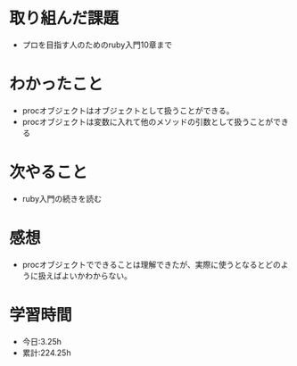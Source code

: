 # 取り組んだ課題
- プロを目指す人のためのruby入門10章まで

# わかったこと
- procオブジェクトはオブジェクトとして扱うことができる。
- procオブジェクトは変数に入れて他のメソッドの引数として扱うことができる

# 次やること
- ruby入門の続きを読む

# 感想
- procオブジェクトでできることは理解できたが、実際に使うとなるとどのように扱えばよいかわからない。

# 学習時間
- 今日:3.25h
- 累計:224.25h
